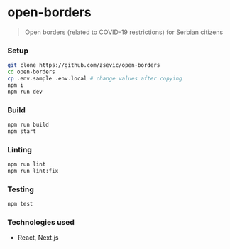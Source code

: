 # open-borders

> Open borders (related to COVID-19 restrictions) for Serbian citizens

### Setup

```bash
git clone https://github.com/zsevic/open-borders
cd open-borders
cp .env.sample .env.local # change values after copying
npm i
npm run dev
```

### Build

```bash
npm run build
npm start
```

### Linting

```bash
npm run lint
npm run lint:fix
```

### Testing

```bash
npm test
```

### Technologies used

- React, Next.js
